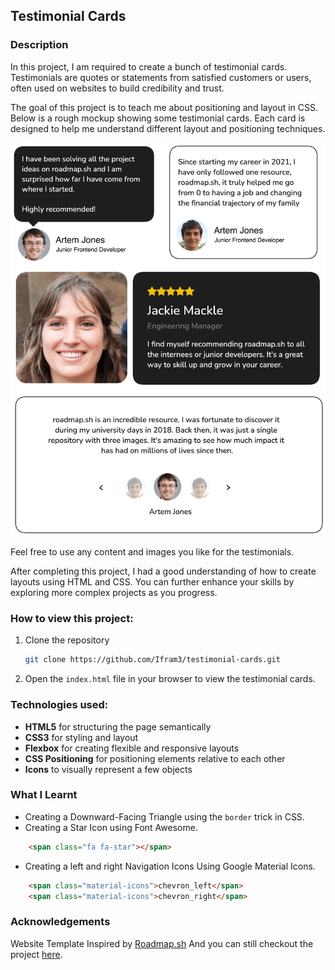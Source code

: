 ## Testimonial Cards

### Description
In this project, I am required to create a bunch of testimonial cards. Testimonials are quotes or statements from satisfied customers or users, often used on websites to build credibility and trust.

The goal of this project is to teach me about positioning and layout in CSS. Below is a rough mockup showing some testimonial cards. Each card is designed to help me understand different layout and positioning techniques.

![rough mockup](images/testimonials-min-3j2j4.png)

Feel free to use any content and images you like for the testimonials.

After completing this project, I had a good understanding of how to create layouts using HTML and CSS. You can further enhance your skills by exploring more complex projects as you progress.

### How to view this project:
1. Clone the repository
    ```bash
    git clone https://github.com/Ifram3/testimonial-cards.git
    ```
2. Open the `index.html` file in your browser to view the testimonial cards.

### Technologies used:
- **HTML5** for structuring the page semantically
- **CSS3** for styling and layout
- **Flexbox** for creating flexible and responsive layouts
- **CSS Positioning** for positioning elements relative to each other
- **Icons** to visually represent a few objects

### What I Learnt
- Creating a Downward-Facing Triangle using the `border` trick in CSS.
- Creating a Star Icon using Font Awesome. 
```html 
    <span class="fa fa-star"></span> 
```
- Creating a left and right Navigation Icons Using Google Material Icons.
```html
    <span class="material-icons">chevron_left</span>
    <span class="material-icons">chevron_right</span>
```

### Acknowledgements
Website Template Inspired by [Roadmap.sh](https://roadmap.sh/projects/testimonial-cards) And you can still checkout the project [here](https://roadmap.sh/projects/testimonial-cards).



